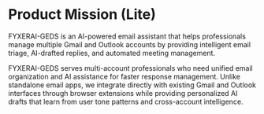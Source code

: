 # Product Mission (Lite)

FYXERAI-GEDS is an AI-powered email assistant that helps professionals manage multiple Gmail and Outlook accounts by providing intelligent email triage, AI-drafted replies, and automated meeting management.

FYXERAI-GEDS serves multi-account professionals who need unified email organization and AI assistance for faster response management. Unlike standalone email apps, we integrate directly with existing Gmail and Outlook interfaces through browser extensions while providing personalized AI drafts that learn from user tone patterns and cross-account intelligence.